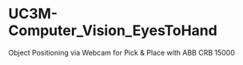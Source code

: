 # UC3M-Computer_Vision_EyesToHand
Object Positioning via Webcam for Pick &amp; Place with ABB CRB 15000  
